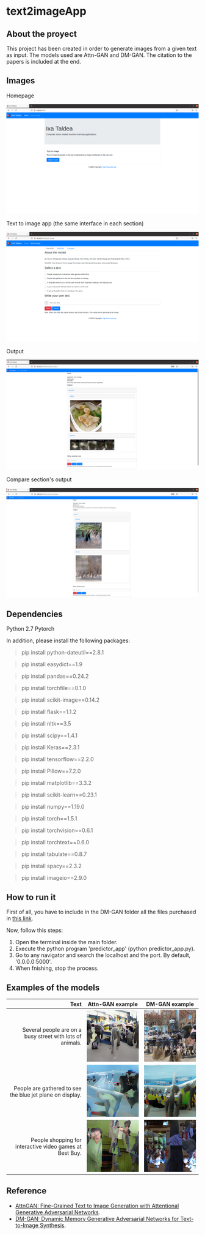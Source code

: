 # text2imageApp

## About the proyect

This project has been created in order to generate images from a given text as input. The models used are Attn-GAN and DM-GAN.  The citation to the papers is included at the end.

## Images

Homepage

![alt text](home.png "Homepage")

Text to image app (the same interface in each section)

![alt text](t2i.png "App")

Output

![alt text](output.png "Output")

Compare section's output

![alt text](compare.png "Compare Section")

## Dependencies

Python 2.7
Pytorch

In addition, please install the following packages:

> pip install python-dateutil==2.8.1

> pip install easydict==1.9

> pip install pandas==0.24.2

> pip install torchfile==0.1.0

> pip install scikit-image==0.14.2

> pip install flask==1.1.2

> pip install nltk==3.5

> pip install scipy==1.4.1

> pip install Keras==2.3.1

> pip install tensorflow==2.2.0

> pip install Pillow==7.2.0

> pip install matplotlib==3.3.2

> pip install scikit-learn==0.23.1

> pip install numpy==1.19.0

> pip install torch==1.5.1

> pip install torchvision==0.6.1

> pip install torchtext==0.6.0

> pip install tabulate==0.8.7

> pip install spacy==2.3.2

> pip install imageio==2.9.0

## How to run it

First of all, you have to include in the DM-GAN folder all the files purchased in [this link](https://drive.google.com/file/d/1zeM9KylFjF7poufONXpTBV13DL0svLjp/view?usp=sharing).

Now, follow this steps:

1. Open the terminal inside the main folder.
2. Execute the python program 'predictor_app' (python predictor_app.py).
3. Go to any navigator and search the localhost and the port. By default, '0.0.0.0:5000'.
4. When fnishing, stop the process.

## Examples of the models

Text        |  Attn-GAN example              |  DM-GAN example
-----------:|:------------------------------:|:-------------:
Several people are on a busy street with lots of animals.  |  ![](1a.png)  |  ![](1b.png)
People are gathered to see the blue jet plane on display.  |  ![](2a.png)  |  ![](2b.png)
People shopping for interactive video games at Best Buy.  |  ![](3a.png)  |  ![](3b.png)
  
## Reference

 - [AttnGAN: Fine-Grained Text to Image Generation with Attentional Generative Adversarial Networks](https://arxiv.org/abs/1711.10485).
 - [DM-GAN: Dynamic Memory Generative Adversarial Networks for Text-to-Image Synthesis](https://arxiv.org/abs/1904.01310).
